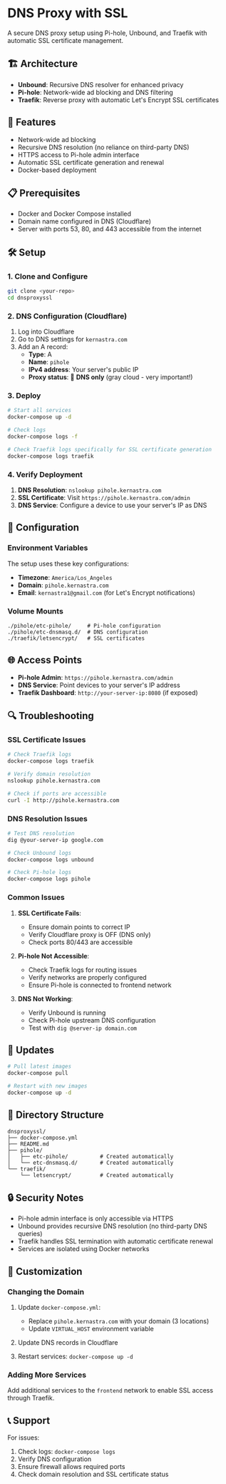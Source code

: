 # DNS Proxy with SSL

A secure DNS proxy setup using Pi-hole, Unbound, and Traefik with automatic SSL certificate management.

## 🏗️ Architecture

- **Unbound**: Recursive DNS resolver for enhanced privacy
- **Pi-hole**: Network-wide ad blocking and DNS filtering
- **Traefik**: Reverse proxy with automatic Let's Encrypt SSL certificates

## 🚀 Features

- Network-wide ad blocking
- Recursive DNS resolution (no reliance on third-party DNS)
- HTTPS access to Pi-hole admin interface
- Automatic SSL certificate generation and renewal
- Docker-based deployment

## 📋 Prerequisites

- Docker and Docker Compose installed
- Domain name configured in DNS (Cloudflare)
- Server with ports 53, 80, and 443 accessible from the internet

## 🛠️ Setup

### 1. Clone and Configure

```bash
git clone <your-repo>
cd dnsproxyssl
```

### 2. DNS Configuration (Cloudflare)

1. Log into Cloudflare
2. Go to DNS settings for `kernastra.com`
3. Add an A record:
   - **Type**: A
   - **Name**: `pihole`
   - **IPv4 address**: Your server's public IP
   - **Proxy status**: 🔴 **DNS only** (gray cloud - very important!)

### 3. Deploy

```bash
# Start all services
docker-compose up -d

# Check logs
docker-compose logs -f

# Check Traefik logs specifically for SSL certificate generation
docker-compose logs traefik
```

### 4. Verify Deployment

1. **DNS Resolution**: `nslookup pihole.kernastra.com`
2. **SSL Certificate**: Visit `https://pihole.kernastra.com/admin`
3. **DNS Service**: Configure a device to use your server's IP as DNS

## 🔧 Configuration

### Environment Variables

The setup uses these key configurations:

- **Timezone**: `America/Los_Angeles`
- **Domain**: `pihole.kernastra.com`
- **Email**: `kernastra1@gmail.com` (for Let's Encrypt notifications)

### Volume Mounts

```
./pihole/etc-pihole/     # Pi-hole configuration
./pihole/etc-dnsmasq.d/  # DNS configuration
./traefik/letsencrypt/   # SSL certificates
```

## 🌐 Access Points

- **Pi-hole Admin**: `https://pihole.kernastra.com/admin`
- **DNS Service**: Point devices to your server's IP address
- **Traefik Dashboard**: `http://your-server-ip:8080` (if exposed)

## 🔍 Troubleshooting

### SSL Certificate Issues

```bash
# Check Traefik logs
docker-compose logs traefik

# Verify domain resolution
nslookup pihole.kernastra.com

# Check if ports are accessible
curl -I http://pihole.kernastra.com
```

### DNS Resolution Issues

```bash
# Test DNS resolution
dig @your-server-ip google.com

# Check Unbound logs
docker-compose logs unbound

# Check Pi-hole logs
docker-compose logs pihole
```

### Common Issues

1. **SSL Certificate Fails**:
   - Ensure domain points to correct IP
   - Verify Cloudflare proxy is OFF (DNS only)
   - Check ports 80/443 are accessible

2. **Pi-hole Not Accessible**:
   - Check Traefik logs for routing issues
   - Verify networks are properly configured
   - Ensure Pi-hole is connected to frontend network

3. **DNS Not Working**:
   - Verify Unbound is running
   - Check Pi-hole upstream DNS configuration
   - Test with `dig @server-ip domain.com`

## 🔄 Updates

```bash
# Pull latest images
docker-compose pull

# Restart with new images
docker-compose up -d
```

## 📁 Directory Structure

```
dnsproxyssl/
├── docker-compose.yml
├── README.md
├── pihole/
│   ├── etc-pihole/          # Created automatically
│   └── etc-dnsmasq.d/       # Created automatically
└── traefik/
    └── letsencrypt/         # Created automatically
```

## 🔒 Security Notes

- Pi-hole admin interface is only accessible via HTTPS
- Unbound provides recursive DNS resolution (no third-party DNS queries)
- Traefik handles SSL termination with automatic certificate renewal
- Services are isolated using Docker networks

## 📝 Customization

### Changing the Domain

1. Update `docker-compose.yml`:
   - Replace `pihole.kernastra.com` with your domain (3 locations)
   - Update `VIRTUAL_HOST` environment variable

2. Update DNS records in Cloudflare

3. Restart services: `docker-compose up -d`

### Adding More Services

Add additional services to the `frontend` network to enable SSL access through Traefik.

## 📞 Support

For issues:
1. Check logs: `docker-compose logs`
2. Verify DNS configuration
3. Ensure firewall allows required ports
4. Check domain resolution and SSL certificate status
